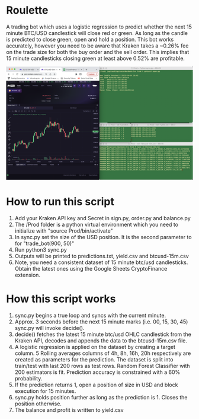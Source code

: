 # Roulette
A trading bot which uses a logistic regression to predict whether the next 15 minute BTC/USD candlestick will close red or green. As long as the candle is predicted to close green, open and hold a position.
This bot works accurately, however you need to be aware that Kraken takes a ~0.26% fee on the trade size for both the buy order and the sell order. This implies that 15 minute candlesticks closing green at least above 0.52% are profitable.


![Dashboard](https://github.com/iojupiter/Roulette/blob/main/Screenshot%202023-04-04%20at%2021.04.13.png?raw=true)

# How to run this script
1. Add your Kraken API key and Secret in sign.py, order.py and balance.py
2. The /Prod folder is a python virtual environment which you need to initialize with "source Prod/bin/activate"
3. In sync.py set the size of the USD position. It is the second parameter to for "trade_bot(900, 50)"
4. Run python3 sync.py
5. Outputs will be printed to predictions.txt, yield.csv and btcusd-15m.csv
6. Note, you need a consistent dataset of 15 minute btc/usd candlesticks. Obtain the latest ones using the Google Sheets CryptoFinance extension.


# How this script works
1. sync.py begins a true loop and syncs with the current minute.
2. Approx. 3 seconds before the next 15 minute marks (i.e. 00, 15, 30, 45) sync.py will invoke decide().
3. decide() fetches the latest 15 minute btc/usd OHLC candlestick from the Kraken API, decodes and appends the data to the btcusd-15m.csv file.
4. A logistic regression is applied on the dataset by creating a target column. 5 Rolling averages columns of 4h, 8h, 16h, 20h respectively are created as parameters for the prediction.
The dataset is split into train/test with last 200 rows as test rows. Random Forest Classifier with 200 estimators is fit. Prediction accuracy is constrained with a 60% probability.
5. If the prediction returns 1, open a position of size in USD and block execution for 15 minutes.
6. sync.py holds position further as long as the prediction is 1. Closes the position otherwise.
7. The balance and profit is written to yield.csv
